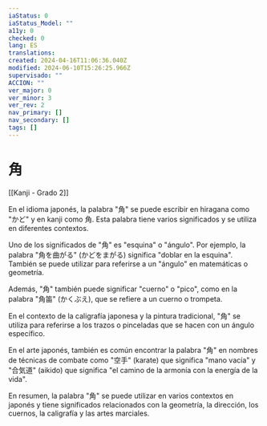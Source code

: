 ```yaml
---
iaStatus: 0
iaStatus_Model: ""
a11y: 0
checked: 0
lang: ES
translations: 
created: 2024-04-16T11:06:36.040Z
modified: 2024-06-10T15:26:25.966Z
supervisado: ""
ACCION: ""
ver_major: 0
ver_minor: 3
ver_rev: 2
nav_primary: []
nav_secondary: []
tags: []
---
```

# 角

[[Kanji - Grado 2]]

En el idioma japonés, la palabra "角" se puede escribir en hiragana como "かど" y en kanji como 角. Esta palabra tiene varios significados y se utiliza en diferentes contextos.

Uno de los significados de "角" es "esquina" o "ángulo". Por ejemplo, la palabra "角を曲がる" (かどをまがる) significa "doblar en la esquina". También se puede utilizar para referirse a un "ángulo" en matemáticas o geometría.

Además, "角" también puede significar "cuerno" o "pico", como en la palabra "角笛" (かくぶえ), que se refiere a un cuerno o trompeta.

En el contexto de la caligrafía japonesa y la pintura tradicional, "角" se utiliza para referirse a los trazos o pinceladas que se hacen con un ángulo específico.

En el arte japonés, también es común encontrar la palabra "角" en nombres de técnicas de combate como "空手" (karate) que significa "mano vacía" y "合気道" (aikido) que significa "el camino de la armonía con la energía de la vida".

En resumen, la palabra "角" se puede utilizar en varios contextos en japonés y tiene significados relacionados con la geometría, la dirección, los cuernos, la caligrafía y las artes marciales.
